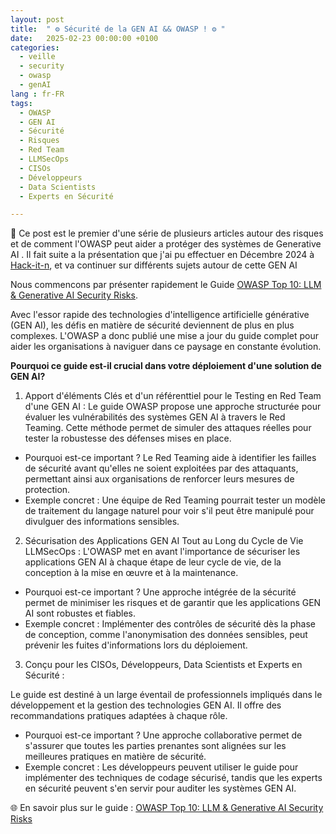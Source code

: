 ```yaml
---
layout: post
title:  " ⚙️ Sécurité de la GEN AI && OWASP ! ⚙️ "
date:   2025-02-23 00:00:00 +0100
categories: 
  - veille 
  - security 
  - owasp 
  - genAI 
lang : fr-FR
tags: 
  - OWASP
  - GEN AI
  - Sécurité
  - Risques
  - Red Team
  - LLMSecOps
  - CISOs
  - Développeurs
  - Data Scientists
  - Experts en Sécurité

---
```


🚀 Ce post est le premier d'une série de plusieurs articles autour des risques et de comment l'OWASP peut aider a protéger des systèmes de Generative AI . Il fait suite a la présentation que j'ai pu effectuer en Décembre 2024 à [Hack-it-n](https://hack-it-n.com/), et va continuer sur différents sujets autour de cette GEN AI

Nous commencons par présenter rapidement le Guide  [OWASP Top 10: LLM & Generative AI Security Risks](https://genaisecurityproject.com/llm-top-10/). 

Avec l'essor rapide des technologies d'intelligence artificielle générative (GEN AI), les défis en matière de sécurité deviennent de plus en plus complexes. 
L'OWASP a donc  publié une mise a jour du guide complet pour aider les organisations à naviguer dans ce paysage en constante évolution.

**Pourquoi ce guide est-il crucial dans votre déploiement d'une solution de GEN AI?**

1. Apport d'éléments Clés et d'un référenttiel  pour le Testing en Red Team d'une  GEN AI :
Le guide OWASP propose une approche structurée pour évaluer les vulnérabilités des systèmes GEN AI à travers le Red Teaming. Cette méthode permet de 
simuler des attaques réelles pour tester la robustesse des défenses mises en place.

- Pourquoi est-ce important ? Le Red Teaming aide à identifier les failles de sécurité avant qu'elles ne soient exploitées par des attaquants, permettant 
ainsi aux organisations de renforcer leurs mesures de protection.
- Exemple concret : Une équipe de Red Teaming pourrait tester un modèle de traitement du langage naturel pour voir s'il peut être manipulé pour divulguer 
des informations sensibles.


2. Sécurisation des Applications GEN AI Tout au Long du Cycle de Vie LLMSecOps :
L'OWASP met en avant l'importance de sécuriser les applications GEN AI à chaque étape de leur cycle de vie, de la conception à la mise en œuvre et à la 
maintenance.

- Pourquoi est-ce important ? Une approche intégrée de la sécurité permet de minimiser les risques et de garantir que les applications GEN AI sont 
robustes et fiables.
- Exemple concret : Implémenter des contrôles de sécurité dès la phase de conception, comme l'anonymisation des données sensibles, peut prévenir les 
fuites d'informations lors du déploiement.

3. Conçu pour les  CISOs, Développeurs, Data Scientists et Experts en Sécurité :

Le guide est destiné à un large éventail de professionnels impliqués dans le développement et la gestion des technologies GEN AI. Il offre des 
recommandations pratiques adaptées à chaque rôle.

- Pourquoi est-ce important ? Une approche collaborative permet de s'assurer que toutes les parties prenantes sont alignées sur les meilleures pratiques 
en matière de sécurité.
- Exemple concret : Les développeurs peuvent utiliser le guide pour implémenter des techniques de codage sécurisé, tandis que les experts en sécurité 
peuvent s'en servir pour auditer les systèmes GEN AI. 




🌐 En savoir plus sur le guide : [OWASP Top 10: LLM & Generative AI Security Risks](https://genaisecurityproject.com/llm-top-10/)
